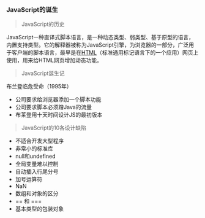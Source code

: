 ### JavaScript的诞生

> JavaScript的历史

​	JavaScript一种直译式脚本语言，是一种动态类型、弱类型、基于原型的语言，内置支持类型。它的解释器被称为JavaScript引擎，为浏览器的一部分，广泛用于客户端的脚本语言，最早是在[HTML](https://link.zhihu.com/?target=https%3A//baike.baidu.com/item/HTML)（标准通用标记语言下的一个应用）网页上使用，用来给HTML网页增加动态功能。

> JavaScript诞生记

布兰登临危受命（1995年）

+ 公司要求给浏览器添加一个脚本功能
+ 公司要求脚本必须蹭Java的流量
+ 布莱登用十天时间设计JS的最初版本

>  JavaScript的10各设计缺陷

+ 不适合开发大型程序
+ 非常小的标准库
+ null和undefined
+ 全局变量难以控制
+ 自动插入行尾分号
+  加号运算符
+ NaN
+ 数组和对象的区分
+ == 和 ===
+ 基本类型的包装对象
